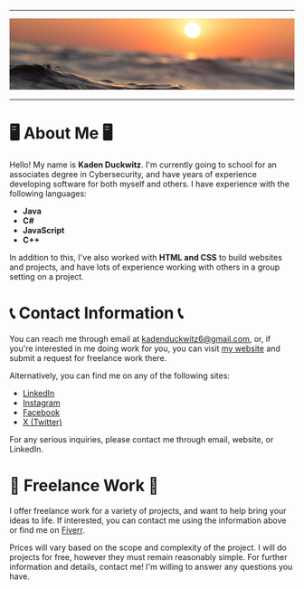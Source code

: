 <hr>

<img src="Banner.jpg">

<hr>

<h1>🖥️ About Me 🖥️</h1>

<p>Hello! My name is <b>Kaden Duckwitz</b>. I'm currently going to school for an associates degree in Cybersecurity, and have years of experience developing software for both myself and others. I have experience with the following languages:</p>

<ul>
  <li><b>Java</b></li>
  <li><b>C#</b></li>
  <li><b>JavaScript</b></li>
  <li><b>C++</b></li>
</ul>

<p>In addition to this, I've also worked with <b>HTML and CSS</b> to build websites and projects, and have lots of experience working with others in a group setting on a project.</p>

<h1>📞 Contact Information 📞</h1>

<p>You can reach me through email at <a href="mailto:kadenduckwitz6@gmail.com">kadenduckwitz6@gmail.com</a>, or, if you're interested in me doing work for you, you can visit <a href="">my website</a> and submit a request for freelance work there.</p>

<p>Alternatively, you can find me on any of the following sites:</p>

<ul>
  <li><a href="">LinkedIn</a></li>
  <li><a href="">Instagram</a></li>
  <li><a href="">Facebook</a></li>
  <li><a href="">X (Twitter)</a></li>
</ul>

<p>For any serious inquiries, please contact me through email, website, or LinkedIn.</p>

<h1>💼 Freelance Work 💼</h1>

<p>I offer freelance work for a variety of projects, and want to help bring your ideas to life. If interested, you can contact me using the information above or find me on <a href="">Fiverr</a>.</p>

<p>Prices will vary based on the scope and complexity of the project. I will do projects for free, however they must remain reasonably simple. For further information and details, contact me! I'm willing to answer any questions you have.</p>

